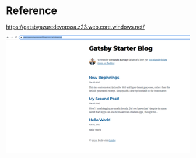 # Reference

<https://gatsbyazuredevopssa.z23.web.core.windows.net/>

![Graphical user interface, text, application Description automatically generated](./images/06/media/image1.png) 
